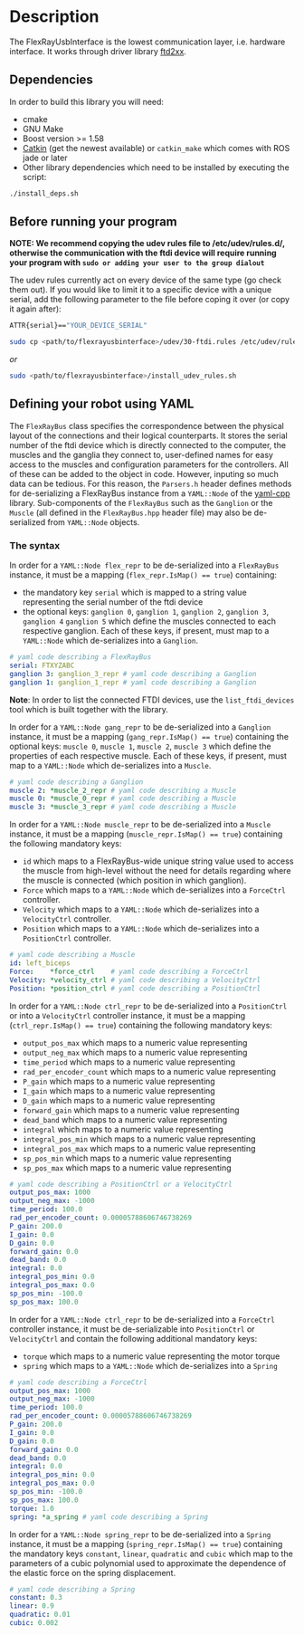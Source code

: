 # Description
The FlexRayUsbInterface is the lowest communication layer, i.e. hardware interface.
It works through driver library [ftd2xx](http://www.ftdichip.com/Drivers/D2XX.htm).

## Dependencies

In order to build this library you will need:
- cmake
- GNU Make
- Boost version >= 1.58
- [Catkin](https://github.com/ros/catkin) (get the newest available) or `catkin_make` which comes with ROS jade or later
- Other library dependencies which need to be installed by executing the script:
```bash
./install_deps.sh
```

## Before running your program #
__NOTE: We recommend copying the udev rules file to /etc/udev/rules.d/, otherwise the communication with the ftdi device will require running your program with `sudo or adding your user to the group dialout`__

The udev rules currently act on every device of the same type (go check them out). If you would like to limit it to a specific device with a unique serial, add the following parameter to the file before coping it over (or copy it again after):
```bash
ATTR{serial}=="YOUR_DEVICE_SERIAL"
```

```bash
sudo cp <path/to/flexrayusbinterface>/udev/30-ftdi.rules /etc/udev/rules.d/
```
_or_
```bash
sudo <path/to/flexrayusbinterface>/install_udev_rules.sh
```

## Defining your robot using YAML

The `FlexRayBus` class specifies the correspondence between the physical layout of the connections and their logical counterparts. It stores the serial number of the ftdi device which is directly connected to the computer, the muscles and the ganglia they connect to, user-defined names for easy access to the muscles and configuration parameters for the controllers. All of these can be added to the object in code. However, inputing so much data can be tedious. For this reason, the `Parsers.h` header defines methods for de-serializing a FlexRayBus instance from a `YAML::Node` of the [yaml-cpp](https://github.com/jbeder/yaml-cpp) library. Sub-components of the `FlexRayBus` such as the `Ganglion` or the `Muscle` (all defined in the `FlexRayBus.hpp` header file) may also be de-serialized from `YAML::Node` objects.

### The syntax

In order for a `YAML::Node flex_repr` to be de-serialized into a `FlexRayBus` instance, it must be a mapping (`flex_repr.IsMap() == true`) containing:
 - the mandatory key `serial` which is mapped to a string value representing the serial number of the ftdi device
 - the optional keys: `ganglion 0`, `ganglion 1`, `ganglion 2`, `ganglion 3`, `ganglion 4` `ganglion 5` which define the muscles connected to each respective ganglion. Each of these keys, if present, must map to a `YAML::Node` which de-serializes into a `Ganglion`.

```yaml
# yaml code describing a FlexRayBus
serial: FTXYZABC
ganglion 3: ganglion_3_repr # yaml code describing a Ganglion
ganglion 1: ganglion_1_repr # yaml code describing a Ganglion
```
__Note__: In order to list the connected FTDI devices, use the `list_ftdi_devices` tool which is built together with the library.

In order for a `YAML::Node gang_repr` to be de-serialized into a `Ganglion` instance, it must be a mapping (`gang_repr.IsMap() == true`) containing the optional keys: `muscle 0`, `muscle 1`, `muscle 2`, `muscle 3` which define the properties of each respective muscle. Each of these keys, if present, must map to a `YAML::Node` which de-serializes into a `Muscle`.

```yaml
# yaml code describing a Ganglion
muscle 2: *muscle_2_repr # yaml code describing a Muscle
muscle 0: *muscle_0_repr # yaml code describing a Muscle
muscle 3: *muscle_3_repr # yaml code describing a Muscle
```

In order for a `YAML::Node muscle_repr` to be de-serialized into a `Muscle` instance, it must be a mapping (`muscle_repr.IsMap() == true`) containing the following mandatory keys:
 - `id` which maps to a FlexRayBus-wide unique string value used to access the muscle from high-level without the need for details regarding where the muscle is connected (which position in which ganglion).
 - `Force` which maps to a `YAML::Node` which de-serializes into a `ForceCtrl` controller.
 - `Velocity` which maps to a `YAML::Node` which de-serializes into a `VelocityCtrl` controller.
 - `Position` which maps to a `YAML::Node` which de-serializes into a `PositionCtrl` controller.

```yaml
# yaml code describing a Muscle
id: left_biceps
Force:    *force_ctrl    # yaml code describing a ForceCtrl
Velocity: *velocity_ctrl # yaml code describing a VelocityCtrl
Position: *position_ctrl # yaml code describing a PositionCtrl
```

In order for a `YAML::Node ctrl_repr` to be de-serialized into a `PositionCtrl` or into a `VelocityCtrl` controller instance, it must be a mapping (`ctrl_repr.IsMap() == true`) containing the following mandatory keys:

 - `output_pos_max` which maps to a numeric value representing
 - `output_neg_max` which maps to a numeric value representing
 - `time_period` which maps to a numeric value representing
 - `rad_per_encoder_count` which maps to a numeric value representing
 - `P_gain` which maps to a numeric value representing
 - `I_gain` which maps to a numeric value representing
 - `D_gain` which maps to a numeric value representing
 - `forward_gain` which maps to a numeric value representing
 - `dead_band` which maps to a numeric value representing
 - `integral` which maps to a numeric value representing
 - `integral_pos_min` which maps to a numeric value representing
 - `integral_pos_max` which maps to a numeric value representing
 - `sp_pos_min` which maps to a numeric value representing
 - `sp_pos_max` which maps to a numeric value representing

```yaml
# yaml code describing a PositionCtrl or a VelocityCtrl
output_pos_max: 1000
output_neg_max: -1000
time_period: 100.0
rad_per_encoder_count: 0.00005788606746738269
P_gain: 200.0
I_gain: 0.0
D_gain: 0.0
forward_gain: 0.0
dead_band: 0.0
integral: 0.0
integral_pos_min: 0.0
integral_pos_max: 0.0
sp_pos_min: -100.0
sp_pos_max: 100.0
```

 In order for a `YAML::Node ctrl_repr` to be de-serialized into a `ForceCtrl` controller instance, it must be de-serializable into `PositionCtrl` or `VelocityCtrl` and contain the following additional mandatory keys:
 - `torque` which maps to a numeric value representing the motor torque
 - `spring` which maps to a `YAML::Node` which de-serializes into a `Spring`

```yaml
# yaml code describing a ForceCtrl
output_pos_max: 1000
output_neg_max: -1000
time_period: 100.0
rad_per_encoder_count: 0.00005788606746738269
P_gain: 200.0
I_gain: 0.0
D_gain: 0.0
forward_gain: 0.0
dead_band: 0.0
integral: 0.0
integral_pos_min: 0.0
integral_pos_max: 0.0
sp_pos_min: -100.0
sp_pos_max: 100.0
torque: 1.0
spring: *a_spring # yaml code describing a Spring
```

In order for a `YAML::Node spring_repr` to be de-serialized into a `Spring` instance, it must be a mapping (`spring_repr.IsMap() == true`) containing the mandatory keys `constant`, `linear`, `quadratic` and `cubic` which map to the parameters of a cubic polynomial used to approximate the dependence of the elastic force on the spring displacement.

```yaml
# yaml code describing a Spring
constant: 0.3
linear: 0.9
quadratic: 0.01
cubic: 0.002
```
